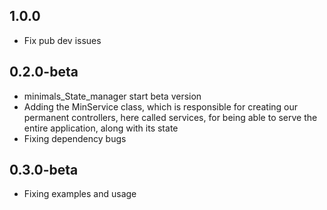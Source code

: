 ## 1.0.0
* Fix pub dev issues

## 0.2.0-beta

* minimals_State_manager start beta version
* Adding the MinService class, which is responsible for creating our permanent controllers, here called services, for being able to serve the entire application, along with its state
* Fixing dependency bugs

## 0.3.0-beta

* Fixing examples and usage